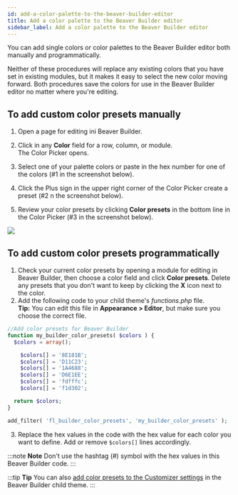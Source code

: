 ```yaml
---
id: add-a-color-palette-to-the-beaver-builder-editor
title: Add a color palette to the Beaver Builder editor
sidebar_label: Add a color palette to the Beaver Builder editor
---
```


You can add single colors or color palettes to the Beaver Builder editor both
manually and programmatically.

Neither of these procedures will replace any existing colors that you have set
in existing modules, but it makes it easy to select the new color moving
forward. Both procedures save the colors for use in the Beaver Builder editor
no matter where you're editing.

## To add custom color presets manually

  1. Open a page for editing ini Beaver Builder.
  2. Click in any **Color** field for a row, column, or module.  
The Color Picker opens.

  3. Select one of your palette colors or paste in the hex number for one of the colors (#1 in the screenshot below).
  4. Click the Plus sign in the upper right corner of the Color Picker create a preset (#2 n the screenshot below).
  5. Review your color presets by clicking **Color presets** in the bottom line in the Color Picker (#3 in the screenshot below).

![](/img/how-to-tips-color-palette-1.png)

## To add custom color presets programmatically

  1. Check your current color presets by opening a module for editing in Beaver Builder, then choose a color field and click **Color presets**. Delete any presets that you don't want to keep by clicking the **X** icon next to the color.
  2. Add the following code to your child theme's _functions.php_ file.  
**Tip:** You can edit this file in **Appearance > Editor**, but make sure you
choose the correct file.

  ```php
  //Add color presets for Beaver Builder
  function my_builder_color_presets( $colors ) {
    $colors = array();

      $colors[] = '8E181B';
      $colors[] = 'D11C23';
      $colors[] = '1A4688';
      $colors[] = 'D6E1EE';
      $colors[] = 'fdfffc';
      $colors[] = 'f1d302';

    return $colors;
  }

  add_filter( 'fl_builder_color_presets', 'my_builder_color_presets' );
  ```

  3. Replace the hex values in the code with the hex value for each color you want to define. Add or remove `$colors[]` lines accordingly.

:::note **Note**
Don't use the hashtag (#) symbol with the hex values in this Beaver Builder code.
:::

:::tip **Tip**
You can also [add color presets to the Customizer settings](/bb-theme/defaults-for-styles/colors/add-color-presets-to-customizer.md) in the Beaver Builder child theme.
:::
